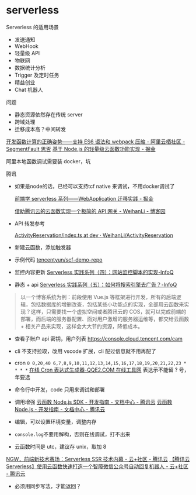 # serverless

Serverless 的适用场景

- 发送通知
- WebHook
- 轻量级 API
- 物联网
- 数据统计分析
- Trigger 及定时任务
- 精益创业
- Chat 机器人

问题
- 静态资源依然存在传统 server
- 跨域处理
- 迁移成本高？中间转发

[开发函数计算的正确姿势——支持 ES6 语法和 webpack 压缩 - 阿里云栖社区 - SegmentFault 思否](https://segmentfault.com/a/1190000019136204)
[基于 Node.js 的轻量级云函数功能实现 - 掘金](https://juejin.im/post/5d21bd086fb9a07ef63fffb5)

阿里本地函数调试需要装 docker，坑


腾讯
- 如果是node的话，已经可以支持tcf native 来调试，不用docker调试了

  [前端学 serverless 系列——WebApplication 迁移实践 - 掘金](https://juejin.im/post/5d1c9380f265da1bc94f098e)

  [借助腾讯云的云函数实现一个极简的 API 网关 - WeihanLi - 博客园](https://www.cnblogs.com/weihanli/p/implement-api-gateway-via-tencent-cloud-function.html)

- API 转发参考

  [ActivityReservation/index.ts at dev · WeihanLi/ActivityReservation](https://github.com/WeihanLi/ActivityReservation/blob/dev/ActivityReservation.Clients/ReservationApiFunction/index.ts#L30)

- 新建云函数，添加触发器
- 示例代码
  [tencentyun/scf-demo-repo](https://github.com/tencentyun/scf-demo-repo)

- 监控内容更新
  [Serverless 实践系列（四）：网站监控脚本的实现-InfoQ](https://www.infoq.cn/article/bzlyqE_7H9e56w5NUWD6)
- 静态 + api
  [Serverless 实践系列（五）：如何将搜索引擎去广告？-InfoQ](https://www.infoq.cn/article/9IQ0XMLI0-NAdGueu6Nz)

> 以一个博客系统为例：前段使用 Vue.js 等框架进行开发，所有的后端逻辑，包括数据库的增删改查，包括某些小功能点的实现，全部用云函数来实现？这样，只需要找一个虚拟空间或者腾讯云的 COS，就可以完成前端的部署，而后端的服务器配置、面对用户激增的服务器运维等，都交给云函数 + 相关产品来实现，这样会大大节约资源，降低成本。

- 查看子账户 api 密钥，用户列表
  https://console.cloud.tencent.com/cam
- cli 不支持拉取，改用 vscode 扩展，cli 配过信息就不用再配了

- cron `0 0,20,40 6,7,8,9,10,11,12,13,14,15,16,17,18,19,20,21,22,23 * * * *`
  [在线 Cron 表达式生成器-QQE2.COM 在线工具网](https://qqe2.com/cron)
  表达示不能留 ? 号，年要选
- 命令行中开发，code 只用来调试和部署
- 调用增强
[云函数 Node.js SDK - 开发指南 - 文档中心 - 腾讯云](https://cloud.tencent.com/document/product/583/37316)
[云函数 Node.js - 开发指南 - 文档中心 - 腾讯云](https://cloud.tencent.com/document/product/583/11060)
- 编辑，可以设置环境变量，调整内存
- `console.log`不要用解构，否则在线调试，打不出来
- 云函数时间是 utc，建议存 unix，取加 8

[NGW，前端新技术赛场：Serverless SSR 技术内幕 - 云+社区 - 腾讯云](https://cloud.tencent.com/developer/article/1537960)
[【腾讯云Serverless】使用云函数快速打造一个智障微信公众号自动回复机器人 - 云+社区 - 腾讯云](https://cloud.tencent.com/developer/article/1493846)
- 必须用同步写法，才能返回？


